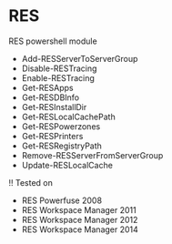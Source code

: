 RES
===

RES powershell module

* Add-RESServerToServerGroup
* Disable-RESTracing
* Enable-RESTracing
* Get-RESApps
* Get-RESDBInfo
* Get-RESInstallDir
* Get-RESLocalCachePath
* Get-RESPowerzones
* Get-RESPrinters
* Get-RESRegistryPath
* Remove-RESServerFromServerGroup
* Update-RESLocalCache

!! Tested on
* RES Powerfuse 2008
* RES Workspace Manager 2011
* RES Workspace Manager 2012
* RES Workspace Manager 2014